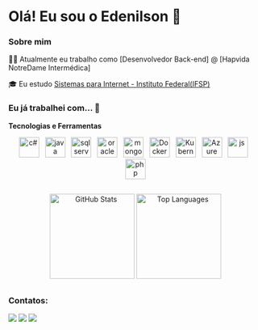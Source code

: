 # Olá! Eu sou o Edenilson 👋

### Sobre mim

👩‍💻 Atualmente eu trabalho como [Desenvolvedor Back-end] @ [Hapvida NotreDame Intermédica]

🎓 Eu estudo [Sistemas para Internet - Instituto Federal(IFSP)](https://www.arq.ifsp.edu.br/superiores/tecnologia-em-sistemas-para-internet)


### Eu já trabalhei com... 🔧

**Tecnologias e Ferramentas**

<div align="center">
  <img alt="c#" height="40" width="40" src="https://cdn.jsdelivr.net/gh/devicons/devicon@latest/icons/csharp/csharp-original.svg" />
  &nbsp;
  <img  alt="java" height="40" width="40" src="https://cdn.jsdelivr.net/gh/devicons/devicon/icons/java/java-original.svg" />
  &nbsp;
  <img alt="sql server" height="40" width="40" src="https://cdn.jsdelivr.net/gh/devicons/devicon@latest/icons/microsoftsqlserver/microsoftsqlserver-original.svg" />
  &nbsp;
  <img alt="oracle" height="40" width="40" src="https://cdn.jsdelivr.net/gh/devicons/devicon@latest/icons/oracle/oracle-original.svg" />
  &nbsp;
  <img alt="mongoDB" height="40" width="40"  src="https://cdn.jsdelivr.net/gh/devicons/devicon@latest/icons/mongodb/mongodb-original-wordmark.svg" />
  &nbsp;
  <img alt="Docker" height="40" width="40" src="https://cdn.jsdelivr.net/gh/devicons/devicon@latest/icons/docker/docker-original.svg" />
  &nbsp; 
  <img alt="Kubernetes" height="40" width="40" src="https://cdn.jsdelivr.net/gh/devicons/devicon@latest/icons/kubernetes/kubernetes-original.svg" />
  &nbsp;
  <img alt="Azure devops" height="40" width="40" src="https://cdn.jsdelivr.net/gh/devicons/devicon@latest/icons/azuredevops/azuredevops-original.svg" />
  &nbsp;  
  <img  alt="js" height="40" width="40" src="https://cdn.jsdelivr.net/gh/devicons/devicon/icons/javascript/javascript-original.svg" />
  &nbsp;
  <img  alt="php" height="40" width="40" src="https://cdn.jsdelivr.net/gh/devicons/devicon/icons/php/php-original.svg" />   
</div>

##

<div align="center">
  <img src="https://github-readme-stats.vercel.app/api?username=edenilsonjunior&show_icons=true&theme=radical" alt="GitHub Stats" width="auto"  height="168"/>
  <img src="https://github-readme-stats.vercel.app/api/top-langs/?username=edenilsonjunior&layout=compact&theme=radical&hide=html%2Ccss%2Cmakefile" alt="Top Languages" width="auto" height="168"/>
</div>

##

  ### Contatos: 
<div>
  <a href="https://www.linkedin.com/in/edenilsonjunior/" target="_blank"><img src="https://img.shields.io/badge/-LinkedIn-%230077B5?style=for-the-badge&logo=linkedin&logoColor=white" target="_blank"></a> 
  <a href = "mailto:edenilsonju10@gmail.com"><img src="https://img.shields.io/badge/Gmail-D14836?style=for-the-badge&logo=gmail&logoColor=white" target="_blank"></a>
  <a href="https://www.instagram.com/edenilson_ju/" target="_blank"><img src="https://img.shields.io/badge/-Instagram-%23E4405F?style=for-the-badge&logo=instagram&logoColor=white" target="_blank"></a>
</div>

##
